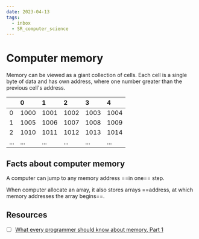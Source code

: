 ```yaml
---
date: 2023-04-13
tags:
  - inbox
  - SR_computer_science
---
```


# Computer memory

Memory can be viewed as a giant collection of cells. Each cell is a single byte
of data and has own address, where one number greater than the previous cell's
address.

|     | 0    | 1    | 2    | 3    | 4    |
| :-- | :--- | :--- | :--- | :--- | :--- |
| 0   | 1000 | 1001 | 1002 | 1003 | 1004 |
| 1   | 1005 | 1006 | 1007 | 1008 | 1009 |
| 2   | 1010 | 1011 | 1012 | 1013 | 1014 |
| ... | ...  | ...  | ...  | ...  | ...  |

## Facts about computer memory

A computer can jump to any memory address ==in one== step.
<!--SR:!2023-11-30,179,270-->

When computer allocate an array, it also stores arrays ==address, at which
memory addresses the array begins==.
<!--SR:!2023-07-14,1,240-->

## Resources

- [ ] [What every programmer should know about memory, Part 1](https://lwn.net/Articles/250967/)


